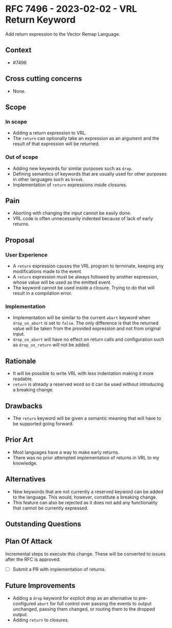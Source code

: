 # RFC 7496 - 2023-02-02 - VRL Return Keyword

Add return expression to the Vector Remap Language.

## Context

- #7496

## Cross cutting concerns

- None.

## Scope

### In scope

- Adding a return expression to VRL.
- The `return` can optionally take an expression as an argument and the result of that expression will be returned.

### Out of scope

- Adding new keywords for similar purposes such as `drop`.
- Defining semantics of keywords that are usually used for other purposes in other languages such as `break`.
- Implementation of `return` expressions inside closures.

## Pain

- Aborting with changing the input cannot be easily done.
- VRL code is often unnecessarily indented because of lack of early returns.

## Proposal

### User Experience

- A `return` expression causes the VRL program to terminate, keeping any modifications made to the event.
- A `return` expression must be always followed by another expression, whose value will be used as the emitted event.
- The keyword cannot be used inside a closure. Trying to do that will result in a compilation error.

### Implementation

- Implementation will be similar to the current `abort` keyword when `drop_on_abort` is set to `false`. The only difference is that the returned value will be taken from the provided expression and not from original input.
- `drop_on_abort` will have no effect on return calls and configuration such as `drop_on_return` will not be added.

## Rationale

- It will be possible to write VRL with less indentation making it more readable.
- `return` is already a reserved word so it can be used without introducing a breaking change.

## Drawbacks

- The `return` keyword will be given a semantic meaning that will have to be supported going forward.

## Prior Art

- Most languages have a way to make early returns.
- There was no prior attempted implementation of returns in VRL to my knowledge.

## Alternatives

- New keywords that are not currently a reserved keyword can be added to the language. This would, however, constitute a breaking change.
- This feature can also be rejected as it does not add any functionality that cannot be currently expressed.

## Outstanding Questions

## Plan Of Attack

Incremental steps to execute this change. These will be converted to issues after the RFC is approved:

- [ ] Submit a PR with implementation of returns.

## Future Improvements

- Adding a `drop` keyword for explicit drop as an alternative to pre-configured `abort` for full control over passing the events to output unchanged, passing them changed, or routing them to the dropped output.
- Adding `return` to closures.
